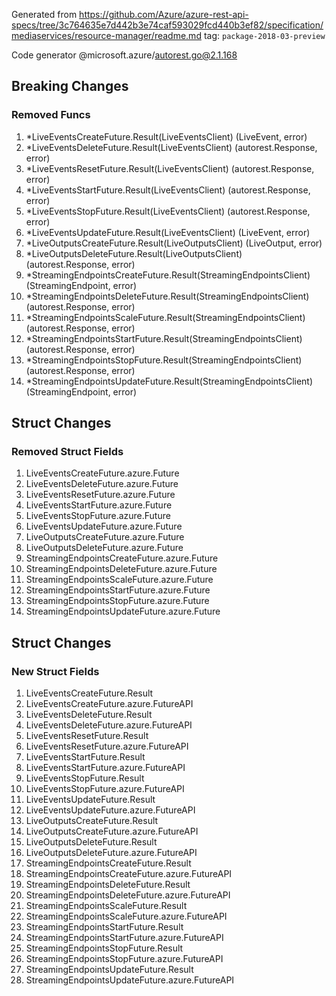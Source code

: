 Generated from https://github.com/Azure/azure-rest-api-specs/tree/3c764635e7d442b3e74caf593029fcd440b3ef82/specification/mediaservices/resource-manager/readme.md tag: `package-2018-03-preview`

Code generator @microsoft.azure/autorest.go@2.1.168

## Breaking Changes

### Removed Funcs

1. *LiveEventsCreateFuture.Result(LiveEventsClient) (LiveEvent, error)
1. *LiveEventsDeleteFuture.Result(LiveEventsClient) (autorest.Response, error)
1. *LiveEventsResetFuture.Result(LiveEventsClient) (autorest.Response, error)
1. *LiveEventsStartFuture.Result(LiveEventsClient) (autorest.Response, error)
1. *LiveEventsStopFuture.Result(LiveEventsClient) (autorest.Response, error)
1. *LiveEventsUpdateFuture.Result(LiveEventsClient) (LiveEvent, error)
1. *LiveOutputsCreateFuture.Result(LiveOutputsClient) (LiveOutput, error)
1. *LiveOutputsDeleteFuture.Result(LiveOutputsClient) (autorest.Response, error)
1. *StreamingEndpointsCreateFuture.Result(StreamingEndpointsClient) (StreamingEndpoint, error)
1. *StreamingEndpointsDeleteFuture.Result(StreamingEndpointsClient) (autorest.Response, error)
1. *StreamingEndpointsScaleFuture.Result(StreamingEndpointsClient) (autorest.Response, error)
1. *StreamingEndpointsStartFuture.Result(StreamingEndpointsClient) (autorest.Response, error)
1. *StreamingEndpointsStopFuture.Result(StreamingEndpointsClient) (autorest.Response, error)
1. *StreamingEndpointsUpdateFuture.Result(StreamingEndpointsClient) (StreamingEndpoint, error)

## Struct Changes

### Removed Struct Fields

1. LiveEventsCreateFuture.azure.Future
1. LiveEventsDeleteFuture.azure.Future
1. LiveEventsResetFuture.azure.Future
1. LiveEventsStartFuture.azure.Future
1. LiveEventsStopFuture.azure.Future
1. LiveEventsUpdateFuture.azure.Future
1. LiveOutputsCreateFuture.azure.Future
1. LiveOutputsDeleteFuture.azure.Future
1. StreamingEndpointsCreateFuture.azure.Future
1. StreamingEndpointsDeleteFuture.azure.Future
1. StreamingEndpointsScaleFuture.azure.Future
1. StreamingEndpointsStartFuture.azure.Future
1. StreamingEndpointsStopFuture.azure.Future
1. StreamingEndpointsUpdateFuture.azure.Future

## Struct Changes

### New Struct Fields

1. LiveEventsCreateFuture.Result
1. LiveEventsCreateFuture.azure.FutureAPI
1. LiveEventsDeleteFuture.Result
1. LiveEventsDeleteFuture.azure.FutureAPI
1. LiveEventsResetFuture.Result
1. LiveEventsResetFuture.azure.FutureAPI
1. LiveEventsStartFuture.Result
1. LiveEventsStartFuture.azure.FutureAPI
1. LiveEventsStopFuture.Result
1. LiveEventsStopFuture.azure.FutureAPI
1. LiveEventsUpdateFuture.Result
1. LiveEventsUpdateFuture.azure.FutureAPI
1. LiveOutputsCreateFuture.Result
1. LiveOutputsCreateFuture.azure.FutureAPI
1. LiveOutputsDeleteFuture.Result
1. LiveOutputsDeleteFuture.azure.FutureAPI
1. StreamingEndpointsCreateFuture.Result
1. StreamingEndpointsCreateFuture.azure.FutureAPI
1. StreamingEndpointsDeleteFuture.Result
1. StreamingEndpointsDeleteFuture.azure.FutureAPI
1. StreamingEndpointsScaleFuture.Result
1. StreamingEndpointsScaleFuture.azure.FutureAPI
1. StreamingEndpointsStartFuture.Result
1. StreamingEndpointsStartFuture.azure.FutureAPI
1. StreamingEndpointsStopFuture.Result
1. StreamingEndpointsStopFuture.azure.FutureAPI
1. StreamingEndpointsUpdateFuture.Result
1. StreamingEndpointsUpdateFuture.azure.FutureAPI
